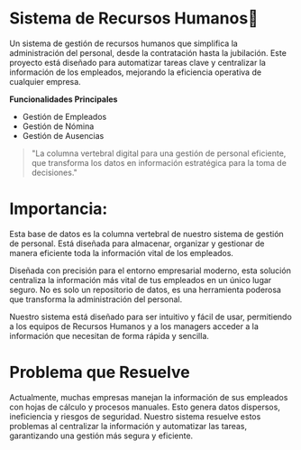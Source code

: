 # Sistema de Recursos Humanos👨
Un sistema de gestión de recursos humanos que simplifica la administración del personal, desde la contratación hasta la jubilación. Este proyecto está diseñado para automatizar tareas clave y centralizar la información de los empleados, mejorando la eficiencia operativa de cualquier empresa.

**Funcionalidades Principales**
- Gestión de Empleados
- Gestión de Nómina
- Gestión de Ausencias

>"La columna vertebral digital para una gestión de personal eficiente, que transforma los datos en información estratégica para la toma de decisiones."

# Importancia:
Esta base de datos es la columna vertebral de nuestro sistema de gestión de personal. Está diseñada para almacenar, organizar y gestionar de manera eficiente toda la información vital de los empleados.

Diseñada con precisión para el entorno empresarial moderno, esta solución centraliza la información más vital de tus empleados en un único lugar seguro. No es solo un repositorio de datos, es una herramienta poderosa que transforma la administración del personal.

Nuestro sistema está diseñado para ser intuitivo y fácil de usar, permitiendo a los equipos de Recursos Humanos y a los managers acceder a la información que necesitan de forma rápida y sencilla. 

# Problema que Resuelve
  Actualmente, muchas empresas manejan la información de sus empleados con hojas de cálculo y procesos manuales. Esto genera datos dispersos, ineficiencia y riesgos de seguridad. Nuestro sistema resuelve estos problemas al centralizar la información y automatizar las tareas, garantizando una gestión más segura y eficiente.
